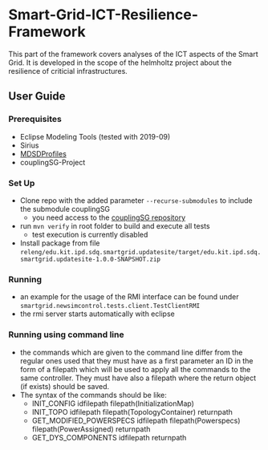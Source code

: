 # Smart-Grid-ICT-Resilience-Framework
This part of the framework covers analyses of the ICT aspects of the Smart Grid. It is developed in the scope of the helmholtz project about the resilience of criticial infrastructures.

## User Guide

### Prerequisites
* Eclipse Modeling Tools (tested with 2019-09)
* Sirius
* [MDSDProfiles](https://sdqweb.ipd.kit.edu/wiki/MDSDProfiles)
* couplingSG-Project


### Set Up
* Clone repo with the added parameter `--recurse-submodules` to include the submodule couplingSG
    * you need access to the [couplingSG repository](https://git.scc.kit.edu/hgf-sg-coupling/couplingSG)
* run `mvn verify` in root folder to build and execute all tests 
    * test execution is currently disabled
* Install package from file `releng/edu.kit.ipd.sdq.smartgrid.updatesite/target/edu.kit.ipd.sdq.smartgrid.updatesite-1.0.0-SNAPSHOT.zip`

### Running
* an example for the usage of the RMI interface can be found under `smartgrid.newsimcontrol.tests.client.TestClientRMI`
* the rmi server starts automatically with eclipse

### Running using command line
* the commands which are given to the command line differ from the regular ones used that they must have as a first parameter an ID in the form of a filepath which will be used to apply all the commands to the same controller. They must have also a filepath where the return object (if exists) should be saved.
* The syntax of the commands should be like:
    * INIT_CONFIG   idfilepath   filepath(InitializationMap)
    * INIT_TOPO   idfilepath   filepath(TopologyContainer)   returnpath
    * GET_MODIFIED_POWERSPECS   idfilepath   filepath(Powerspecs)   filepath(PowerAssigned)   returnpath
    * GET_DYS_COMPONENTS   idfilepath   returnpath
